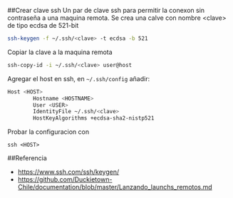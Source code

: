 ##Crear clave ssh
Un par de clave ssh para permitir la conexon sin contraseña a una maquina remota.
Se crea una calve con nombre <clave\> de tipo ecdsa de 521-bit

```bash
ssh-keygen -f ~/.ssh/<clave> -t ecdsa -b 521
```

Copiar la clave a la maquina remota

```bash
ssh-copy-id -i ~/.ssh/<clave> user@host
```
Agregar el host en ssh, en `~/.ssh/config` añadir:

```bash
Host <HOST>
        Hostname <HOSTNAME>
        User <USER>
        IdentityFile ~/.ssh/<clave>
        HostKeyAlgorithms +ecdsa-sha2-nistp521
```

Probar la configuracion con 
```
ssh <HOST>
```

##Referencia
* https://www.ssh.com/ssh/keygen/
* https://github.com/Duckietown-Chile/documentation/blob/master/Lanzando_launchs_remotos.md